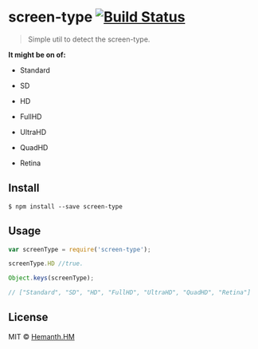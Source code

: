 # screen-type [![Build Status](https://travis-ci.org/hemanth/screen-type.svg?branch=master)](https://travis-ci.org/hemanth/screen-type)

> Simple util to detect the screen-type.

__It might be on of:__

* Standard

* SD

* HD

* FullHD

* UltraHD

* QuadHD

* Retina


## Install

```
$ npm install --save screen-type
```


## Usage

```js
var screenType = require('screen-type');

screenType.HD //true.

Object.keys(screenType);

// ["Standard", "SD", "HD", "FullHD", "UltraHD", "QuadHD", "Retina"]
```

## License

MIT © [Hemanth.HM](http://h3manth.com)

